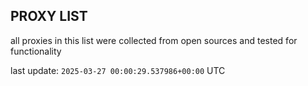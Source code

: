 ## PROXY LIST

all proxies in this list were collected from open sources and tested for functionality

last update: `2025-03-27 00:00:29.537986+00:00` UTC